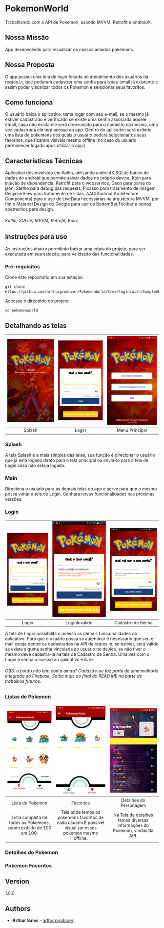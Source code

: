 # PokemonWorld
Trabalhando com a API de Pokemon, usando MVVM, Retrofit e androidX.

## Nossa Missão

App desenvolvido para visualizar os nossos amados pokémons. 

## Nossa Proposta

O app possui uma tela de login focada no atendimento dos usuários da reqres.in,
que poderam cadastrar uma senha para o seu email já existente e assim poder visualizar todos os Pokemon e selecionar seus favoritos. 

## Como funciona
O usuário baixa o aplicativo, tenta logar com seu e-mail, se o mesmo já estiver cadastrado é verificado se existe uma senha associada aquele email, caso não exista ele será direcionado para o cadastro da mesma, uma vez cadastrada ele terá acesso ao app.
Dentro do aplicativo será exibido uma lista de pokemons dos quais o usuário poderá selecionar os seus favoritos, que ficaram visiveis mesmo offline (no caso do usuário permanecer logado após utilizar o app.)

## Características Técnicas

Aplicativo desenvolvido em Kotlin, utilizando androidX,SQLite banco de dados do android que permite salvar dados no próprio device,
Koin para injeção de dependência, Retrofit para o webservice, Gson para parse do json, Stetho para debug das requests, Picasso para tratamento de imagem, RecyclerView para tratamento de listas, AAC(Android Architecture Components) para o uso de LiveData necessárias na arquitetura MVVM, por fim o Material Design do Google para uso de BottomBar,Toolbar e outros apetrechos para design.  

###### Kotlin; SQLite; MVVM; Retrofit; Koin;

## Instruções para uso

As instruções abaixo permitirão baixar uma cópia do projeto, para ser executada em sua estação, para validação das funcionalidades.

### Pré-requisitos

Clone este repositório em sua estação:

```
git clone https://github.com/arthurproducer/PokemonWorld/tree/login/with/SampleAPI
```

Accesse o directório do projeto:

```
cd pokemonworld
```

## Detalhando as telas
| ![Page1](printscreen/Splash.png)  | ![Page2](printscreen/Login.png) | ![Page3](printscreen/Main.png) |
|:---:|:---:|:---:|
| Splash | Login | Menu Principal |

### Splash
A tela Splash é a mais simples das telas, sua função é direcionar o usuário que já está logado direto para a tela principal ou envia-lo para a tela de Login caso não esteja logado.

### Main
Direciona o usuário para as demais telas do app e serve para que o mesmo possa voltar a tela de Login. Ganhara novas funcionalidades nas próximas versões.

### Login
| ![Page1](printscreen/Login.png)  | ![Page2](printscreen/LoginEmail.png) | ![Page3](printscreen/LoginRegisterPassword.png) |
|:---:|:---:|:---:|
| Login | LoginInvalido | Cadastro de Senha |

A tela de Login possibilita o acesso as demais funcionalidades do aplicativo. Para que o usuário possa se autenticar é necessário que seu e-mail esteja dentre os cadastrados na API da reqres.in, se estiver, será valido se existe alguma senha vinculada ao usuário no device, se não tiver o mesmo deve cadastra-la na tela de Cadastro de Senha. Uma vez com o Login e senha o acesso ao aplicativo é livre.
###### OBS: o botão não tem conta ainda? Cadastre-se faz parte de uma melhoria integrada ao Firebase. Saiba mais ao final do READ.ME na parte de trabalhos futuros.

### Listas de Pokemon
| ![Page1](printscreen/PokemonList.png)  | ![Page2](printscreen/PokemonFavorites.png) | ![Page3](printscreen/PokemonDetails.png) |
|:---:|:---:|:---:|
| Lista de Pokemon | Favoritos | Detalhes do Personagem |
|Lista completa de todos os Pokemons, sendo exibido de 100 em 100.|Tela onde temos os pokemons favoritos de cada usuario.É possível visualizar esses pokemon mesmo offline.|Na Tela de detalhes temos diversas informações do Pokemon, vindas da  API.|

### Detalhes do Pokemon


### Pokemon Favoritos



## Version

1.0.0


## Authors
* **Arthur Sales** - [arthurproducer](https://github.com/arthurproducer)
